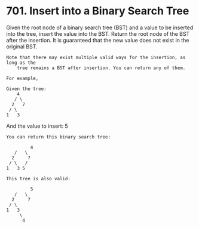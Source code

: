 # 701. Insert into a Binary Search Tree

Given the root node of a binary search tree (BST) and a value to be inserted into the tree, insert
        the value into the BST. Return the root node of the BST after the insertion. It is
        guaranteed that the new value does not exist in the original BST.

    Note that there may exist multiple valid ways for the insertion, as long as the
        tree remains a BST after insertion. You can return any of them.

    For example, 

    Given the tree:
        4
       / \
      2   7
     / \
    1   3
And the value to insert: 5

    You can return this binary search tree:

             4
       /   \
      2     7
     / \   /
    1   3 5

    This tree is also valid:

             5
       /   \
      2     7
     / \
    1   3
         \
          4